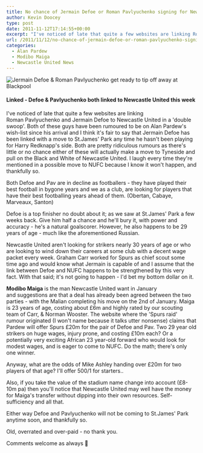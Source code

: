 ```yaml
---
title: No chance of Jermain Defoe or Roman Pavlyuchenko signing for Newcastle United
author: Kevin Doocey
type: post
date: 2011-11-12T17:14:55+00:00
excerpt: "I've noticed of late that quite a few websites are linking Roman Pavlyuchenko and Jermain Defoe to Newcastle United in a 'double swoop'. Both of these guys have been.."
url: /2011/11/12/no-chance-of-jermain-defoe-or-roman-pavlyuchenko-signing-for-newcastle-united/
categories:
  - Alan Pardew
  - Modibo Maiga
  - Newcastle United News
---
```


![Jermain Defoe & Roman Pavlyuchenko get ready to tip off away at Blackpool](https://www.tynetime.com/wp-content/uploads/2011/11/Jermain-Defoe-Roman-Pavlyuchenko-Spurs.jpg "Jermain-Defoe-Roman-Pavlyuchenko-Spurs")

#### Linked - Defoe & Pavlyuchenko both linked to Newcastle United this week

I've noticed of late that quite a few websites are linking Roman Pavlyuchenko and Jermain Defoe to Newcastle United in a 'double swoop'. Both of these guys have been rumoured to be on Alan Pardew's wish-list since his arrival and I think it's fair to say that Jermain Defoe has been linked with a move to St.James' Park any time he hasn't been playing for Harry Redknapp's side. Both are pretty ridiculous  rumours as there's little or no chance either of these will actually make a move to Tyneside and pull on the Black and White of Newcastle United. I laugh every time they're mentioned in a possible move to NUFC because I know it won't happen, and thankfully so.

Both Defoe and Pav are in decline as footballers - they have played their best football in bygone years and we as a club, are looking for players that have their best footballing years ahead of them. (Obertan, Cabaye, Marveaux, Santon)

Defoe is a top finisher no doubt about it; as we saw at St.James' Park a few weeks back. Give him half a chance and he'll bury it, with power and accuracy - he's a natural goalscorer. However, he also happens to be 29 years of age - much like the aforementioned Russian.

Newcastle United aren't looking for strikers nearly 30 years of age or who are looking to wind down their careers at some club with a decent wage packet every week. Graham Carr worked for Spurs as chief scout some time ago and would know what Jermain is capable of and I assume that the link between Defoe and NUFC happens to be strengthened by this very fact. With that said; it's not going to happen - I'd bet my bottom dollar on it.

**Modibo Maiga** is the man Newcastle United want in January and suggestions are that a deal has already been agreed between the two parties - with the Malian completing his move on the 2nd of January. Maiga is 23 years of age, costing about £6m and highly rated by our scouting team of Carr, & Norman Wooster. The website where the 'Spurs raid' rumour originated (I won't name because it talks utter nonsense) claims that Pardew will offer Spurs £20m for the pair of Defoe and Pav. Two 29 year old strikers on huge wages, injury prone, and costing £10m each? Or a potentially very exciting African 23 year-old forward who would look for modest wages, and is eager to come to NUFC. Do the math; there's only one winner.

Anyway, what are the odds of Mike Ashley handing over £20m for two players of that age? I'll offer 500/1 for starters..

Also, if you take the value of the stadium name change into account (£8-10m pa) then you'll notice that Newcastle United may well have the money for Maiga's transfer without dipping into their own resources. Self-sufficiency and all that.

Either way Defoe and Pavlyuchenko will not be coming to St.James' Park anytime soon, and thankfully so.

Old, overrated and over-paid - no thank you.

Comments welcome as always 🙂
